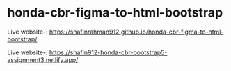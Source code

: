 # honda-cbr-figma-to-html-bootstrap
Live website-: https://shafinrahman912.github.io/honda-cbr-figma-to-html-bootstrap/

Live website-: https://shafin912-honda-cbr-bootstrap5-assignment3.netlify.app/
